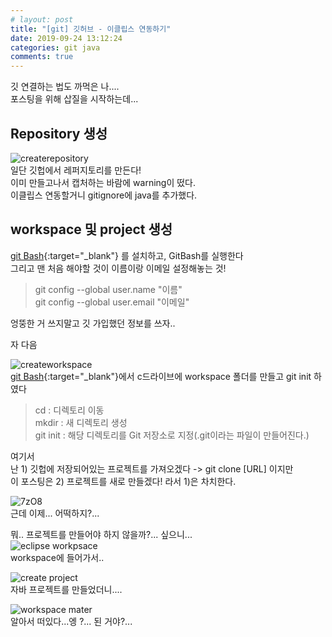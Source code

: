 ```yaml
---
# layout: post
title: "[git] 깃허브 - 이클립스 연동하기"
date: 2019-09-24 13:12:24
categories: git java
comments: true
---
```

  
깃 연결하는 법도 까먹은 나....  
포스팅을 위해 삽질을 시작하는데...  
  
  
## Repository 생성  
![createrepository](https://user-images.githubusercontent.com/41671001/65481008-b56d9e00-dece-11e9-9803-20f232da27d3.JPG)  
일단 깃헙에서 레퍼지토리를 만든다!  
이미 만들고나서 캡처하는 바람에 warning이 떴다.  
이클립스 연동할거니 gitignore에 java를 추가했다.  
  
  
  
## workspace 및 project 생성  
[git Bash](https://gitforwindows.org){:target="_blank"} 를 설치하고, GitBash를 실행한다  
그리고 맨 처음 해야할 것이 이름이랑 이메일 설정해놓는 것!  
  
> git config --global user.name "이름"  
> git config --global user.email "이메일"  
  
엉뚱한 거 쓰지말고 깃 가입했던 정보를 쓰자..  
  
  
자 다음  
  
  
![createworkspace](https://user-images.githubusercontent.com/41671001/65481074-f960a300-dece-11e9-8d13-ef72d0439a86.JPG)  
[git Bash](https://gitforwindows.org){:target="_blank"}에서 c드라이브에 workspace 폴더를 만들고 git init 하였다  
> cd : 디렉토리 이동  
> mkdir : 새 디렉토리 생성  
> git init : 해당 디렉토리를 Git 저장소로 지정(.git이라는 파일이 만들어진다.)  
  
여기서  
난 1) 깃헙에 저장되어있는 프로젝트를 가져오겠다 -> git clone [URL] 이지만  
이 포스팅은 2) 프로젝트를 새로 만들겠다! 라서 1)은 차치한다.  
  
  
![7zO8](https://user-images.githubusercontent.com/41671001/65481569-c4ede680-ded0-11e9-996e-857bfd024480.gif)  
근데 이제... 어떡하지?...  
  
뭐.. 프로젝트를 만들어야 하지 않을까?... 싶으니...  
![eclipse workpsace](https://user-images.githubusercontent.com/41671001/65572923-89245100-dfa4-11e9-89c1-9c7535dd5afa.JPG)  
workspace에 들어가서..  
  
![create project](https://user-images.githubusercontent.com/41671001/65572949-9fcaa800-dfa4-11e9-91c4-66df27a0799e.JPG)  
자바 프로젝트를 만들었더니....  
  
![workspace mater](https://user-images.githubusercontent.com/41671001/65572971-aeb15a80-dfa4-11e9-8279-855947efe107.JPG)  
알아서 떠있다...엥 ?... 된 거야?...  
  
  



